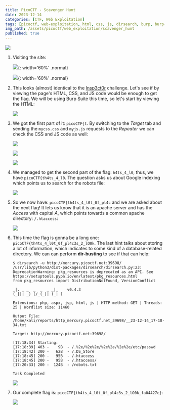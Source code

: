 ```yaml
---
title: PicoCTF - Scavenger Hunt
date: 2023-12-14
categories: [CTF, Web Exploitation]
tags: [picoctf, web-exploitation, html, css, js, dirsearch, burp, burp-repeater, burp-target, dir-busting, apache]
img_path: /assets/picoctf/web_exploitation/scavenger_hunt
published: true
---
```


![](room_banner.png)

1. Visiting the site:

    ![](home_what.png){: width='60%' .normal}

    ![](home_how.png){: width='60%' .normal}

2. This looks (almost) identical to the [Insp3ct0r](https://cspanias.github.io/posts/PicoCTF-Insp3ct0r/) challenge. Let's see if by viewing the page's HTML, CSS, and JS code would be enough to get the flag. We will be using Burp Suite this time, so let's start by viewing the HTML:

    ![](html_first_part.png)

3. We got the first part of it: `picoCTF{t`. By switching to the *Target* tab and sending the `mycss.css` and `myjs.js` requests to the *Repeater* we can check the CSS and JS code as well:

    ![](target_css_js.png)

    ![](css_second_part.png)

    ![](js_indexing.png)

4. We managed to get the second part of the flag: `h4ts_4_l0`, thus, we have `picoCTF{th4ts_4_l0`. The question asks us about Google indexing which points us to search for the robots file:

    ![](robots_third_part.png)

5. So we now have: `picoCTF{th4ts_4_l0t_0f_pl4c` and we are asked about the next flag! It lets us know that it is an apache server and has the *Access* with capital *A*, which points towards a common apache directory: `/.htaccess`:

    ![](htaccess_fourth_part.png)

6. This time the flag is gonna be a long one: `picoCTF{th4ts_4_l0t_0f_pl4c3s_2_lO0k`. The last hint talks about storing a lot of information, which indicates to some kind of a database-related directory. We can can perform **dir-busting** to see if that can help:

    ```shell
    $ dirsearch -u http://mercury.picoctf.net:39698/
    /usr/lib/python3/dist-packages/dirsearch/dirsearch.py:23: DeprecationWarning: pkg_resources is deprecated as an API. See https://setuptools.pypa.io/en/latest/pkg_resources.html
    from pkg_resources import DistributionNotFound, VersionConflict

    _|. _ _  _  _  _ _|_    v0.4.3
    (_||| _) (/_(_|| (_| )

    Extensions: php, aspx, jsp, html, js | HTTP method: GET | Threads: 25 | Wordlist size: 11460

    Output File: /home/kali/reports/http_mercury.picoctf.net_39698/__23-12-14_17-18-34.txt

    Target: http://mercury.picoctf.net:39698/

    [17:18:34] Starting:
    [17:18:39] 403 -    9B  - /.%2e/%2e%2e/%2e%2e/%2e%2e/etc/passwd
    [17:18:42] 200 -   62B  - /.DS_Store
    [17:18:45] 200 -   95B  - /.htaccess
    [17:18:45] 200 -   95B  - /.htaccess/
    [17:20:33] 200 -  124B  - /robots.txt

    Task Completed
    ```

    ![](ds_store_fifth_part.png)

7. Our complete flag is: `picoCTF{th4ts_4_l0t_0f_pl4c3s_2_lO0k_fa04427c}`:

    ![](room_pwned.png)